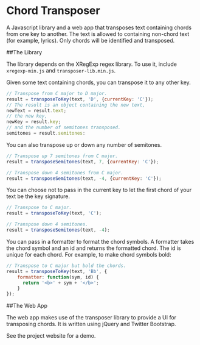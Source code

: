 Chord Transposer
========

A Javascript library and a web app that transposes text containing chords from one key to another.
The text is allowed to containing non-chord text (for example, lyrics). Only chords will be
identified and transposed.

##The Library

The library depends on the XRegExp regex library. To use it, include `xregexp-min.js` and
`transposer-lib.min.js`.

Given some text containing chords, you can transpose it to any other key.

```javascript
// Transpose from C major to D major.
result = transposeToKey(text, 'D', {currentKey: 'C'});
// The result is an object containing the new text,
newText = result.text;
// the new key,
newKey = result.key;
// and the number of semitones transposed.
semitones = result.semitones:
```

You can also transpose up or down any number of semitones.

```javascript
// Transpose up 7 semitones from C major.
result = transposeSemitones(text, 7, {currentKey: 'C'});

// Transpose down 4 semitones from C major.
result = transposeSemitones(text, -4, {currentKey: 'C'});
```

You can choose not to pass in the current key to let the first chord of your text be the key signature.

```javascript
// Transpose to C major.
result = transposeToKey(text, 'C');

// Transpose down 4 semitones.
result = transposeSemitones(text, -4);
```

You can pass in a formatter to format the chord symbols. A formatter takes the chord symbol and an id and returns the formatted chord. The id is unique for each chord. For example, to make chord symbols bold:

```javascript
// Transpose to C major but bold the chords.
result = transposeToKey(text, 'Bb', {
    formatter: function(sym, id) {
      return '<b>' + sym + '</b>';
    }
});
```

##The Web App

The web app makes use of the transposer library to provide a UI for transposing chords. It is
written using jQuery and Twitter Bootstrap.

See the project website for a demo.
